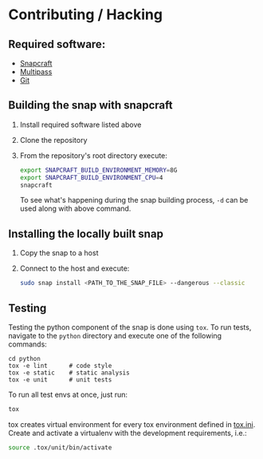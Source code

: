 # Contributing / Hacking

## Required software:

- [Snapcraft](https://snapcraft.io/docs/snapcraft-overview)
- [Multipass](https://multipass.run/)
- [Git](https://git-scm.com/book/en/v2/Getting-Started-Installing-Git)

## Building the snap with snapcraft

1. Install required software listed above
2. Clone the repository
3. From the repository's root directory execute:

   ```bash
   export SNAPCRAFT_BUILD_ENVIRONMENT_MEMORY=8G
   export SNAPCRAFT_BUILD_ENVIRONMENT_CPU=4
   snapcraft
   ```

   To see what's happening during the snap building process, `-d` can be used along with above
   command.

## Installing the locally built snap

1. Copy the snap to a host
2. Connect to the host and execute:

   ```bash
   sudo snap install <PATH_TO_THE_SNAP_FILE> --dangerous --classic
   ```

## Testing

Testing the python component of the snap is done using `tox`. To run tests, navigate to the
`python` directory and execute one of the following commands:

```shell
cd python
tox -e lint      # code style
tox -e static    # static analysis
tox -e unit      # unit tests
```

To run all test envs at once, just run:

```bash
tox
```

tox creates virtual environment for every tox environment defined in
[tox.ini](tox.ini). Create and activate a virtualenv with the development requirements, i.e.:

```bash
source .tox/unit/bin/activate
```
